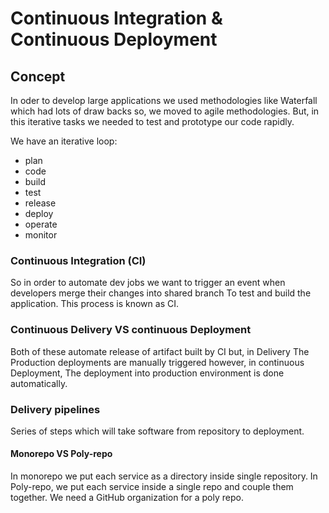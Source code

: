 # Continuous Integration & Continuous Deployment

## Concept

In oder to develop large applications we used methodologies like Waterfall which had lots of draw backs so, we moved to
agile methodologies. But, in this iterative tasks we needed to test and prototype our code rapidly.

We have an iterative loop:

* plan
* code
* build
* test
* release
* deploy
* operate
* monitor

### Continuous Integration (CI)

So in order to automate dev jobs we want to trigger an event when developers merge their changes into shared branch
To test and build the application. This process is known as CI.

### Continuous Delivery VS continuous Deployment

Both of these automate release of artifact built by CI but, in Delivery The Production deployments are manually
triggered however, in continuous Deployment, The deployment into production environment is done automatically.

### Delivery pipelines

Series of steps which will take software from repository to deployment.

#### Monorepo VS Poly-repo

In monorepo we put each service as a directory inside single repository.
In Poly-repo, we put each service inside a single repo and couple them together. We need a GitHub organization for a
poly repo.
